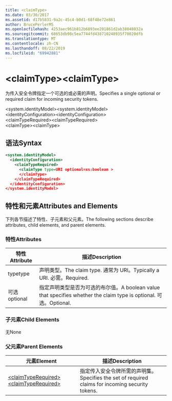 ```yaml
---
title: <claimType>
ms.date: 03/30/2017
ms.assetid: d17b5831-9a2c-45c4-b0d1-68f48e72e861
author: BrucePerlerMS
ms.openlocfilehash: 4253aec961b812b6893ee201861d2ab38048032a
ms.sourcegitcommit: 68653db98c5ea7744fd438710248935f70020dfb
ms.translationtype: MT
ms.contentlocale: zh-CN
ms.lasthandoff: 08/22/2019
ms.locfileid: "69942881"
---
```

# <a name="claimtype"></a><span data-ttu-id="79c98-101">\<claimType></span><span class="sxs-lookup"><span data-stu-id="79c98-101">\<claimType></span></span>
<span data-ttu-id="79c98-102">为传入安全令牌指定一个可选的或必需的声明。</span><span class="sxs-lookup"><span data-stu-id="79c98-102">Specifies a single optional or required claim for incoming security tokens.</span></span>  
  
 <span data-ttu-id="79c98-103">\<system.identityModel></span><span class="sxs-lookup"><span data-stu-id="79c98-103">\<system.identityModel></span></span>  
<span data-ttu-id="79c98-104">\<identityConfiguration></span><span class="sxs-lookup"><span data-stu-id="79c98-104">\<identityConfiguration></span></span>  
<span data-ttu-id="79c98-105">\<claimTypeRequired></span><span class="sxs-lookup"><span data-stu-id="79c98-105">\<claimTypeRequired></span></span>  
<span data-ttu-id="79c98-106">\<claimType></span><span class="sxs-lookup"><span data-stu-id="79c98-106">\<claimType></span></span>  
  
## <a name="syntax"></a><span data-ttu-id="79c98-107">语法</span><span class="sxs-lookup"><span data-stu-id="79c98-107">Syntax</span></span>  
  
```xml  
<system.identityModel>  
  <identityConfiguration>  
    <claimTypeRequired>  
      <claimType type=URI optional=xs:boolean >  
      </claimType>  
    </claimTypeRequired>  
  </identityConfiguration>  
</system.identityModel>  
```  
  
## <a name="attributes-and-elements"></a><span data-ttu-id="79c98-108">特性和元素</span><span class="sxs-lookup"><span data-stu-id="79c98-108">Attributes and Elements</span></span>  
 <span data-ttu-id="79c98-109">下列各节描述了特性、子元素和父元素。</span><span class="sxs-lookup"><span data-stu-id="79c98-109">The following sections describe attributes, child elements, and parent elements.</span></span>  
  
### <a name="attributes"></a><span data-ttu-id="79c98-110">特性</span><span class="sxs-lookup"><span data-stu-id="79c98-110">Attributes</span></span>  
  
|<span data-ttu-id="79c98-111">特性</span><span class="sxs-lookup"><span data-stu-id="79c98-111">Attribute</span></span>|<span data-ttu-id="79c98-112">描述</span><span class="sxs-lookup"><span data-stu-id="79c98-112">Description</span></span>|  
|---------------|-----------------|  
|<span data-ttu-id="79c98-113">type</span><span class="sxs-lookup"><span data-stu-id="79c98-113">type</span></span>|<span data-ttu-id="79c98-114">声明类型。</span><span class="sxs-lookup"><span data-stu-id="79c98-114">The claim type.</span></span> <span data-ttu-id="79c98-115">通常为 URI。</span><span class="sxs-lookup"><span data-stu-id="79c98-115">Typically a URI.</span></span> <span data-ttu-id="79c98-116">必需。</span><span class="sxs-lookup"><span data-stu-id="79c98-116">Required.</span></span>|  
|<span data-ttu-id="79c98-117">可选</span><span class="sxs-lookup"><span data-stu-id="79c98-117">optional</span></span>|<span data-ttu-id="79c98-118">指定声明类型是否为可选的布尔值。</span><span class="sxs-lookup"><span data-stu-id="79c98-118">A boolean value that specifies whether the claim type is optional.</span></span> <span data-ttu-id="79c98-119">可选。</span><span class="sxs-lookup"><span data-stu-id="79c98-119">Optional.</span></span>|  
  
### <a name="child-elements"></a><span data-ttu-id="79c98-120">子元素</span><span class="sxs-lookup"><span data-stu-id="79c98-120">Child Elements</span></span>  
 <span data-ttu-id="79c98-121">无</span><span class="sxs-lookup"><span data-stu-id="79c98-121">None</span></span>  
  
### <a name="parent-elements"></a><span data-ttu-id="79c98-122">父元素</span><span class="sxs-lookup"><span data-stu-id="79c98-122">Parent Elements</span></span>  
  
|<span data-ttu-id="79c98-123">元素</span><span class="sxs-lookup"><span data-stu-id="79c98-123">Element</span></span>|<span data-ttu-id="79c98-124">描述</span><span class="sxs-lookup"><span data-stu-id="79c98-124">Description</span></span>|  
|-------------|-----------------|  
|[<span data-ttu-id="79c98-125">\<claimTypeRequired></span><span class="sxs-lookup"><span data-stu-id="79c98-125">\<claimTypeRequired></span></span>](claimtyperequired.md)|<span data-ttu-id="79c98-126">指定传入安全令牌所需的声明集。</span><span class="sxs-lookup"><span data-stu-id="79c98-126">Specifies the set of required claims for incoming security tokens.</span></span>|
